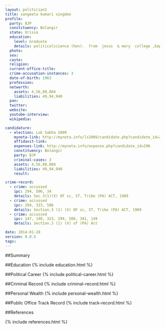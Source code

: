 ```yaml
---
layout: politician2
title: sangeeta kumari singdeo
profile: 
  party: BJP
  constituency: Bolangir
  state: Orissa
  education: 
    level: Graduate
    details: politicalscience (hon).  from  jesus  & mary  college ,bapu dham chanyakyapuri,new delhi(delhi university) in the  year  1983
  photo: 
  sex: 
  caste: 
  religion: 
  current-office-title: 
  crime-accusation-instances: 3
  date-of-birth: 1963
  profession: 
  networth: 
    assets: 4,56,88,804
    liabilities: 49,94,940
  pan: 
  twitter: 
  website: 
  youtube-interview: 
  wikipedia: 

candidature: 
  - election: Lok Sabha 2009
    myneta-link: http://myneta.info/ls2009/candidate.php?candidate_id=296
    affidavit-link: 
    expenses-link: http://myneta.info/expense.php?candidate_id=296
    constituency: Bolangir 
    party: BJP
    criminal-cases: 3
    assets: 4,56,88,804
    liabilities: 49,94,940
    result:  

crime-record: 
  - crime: accussed
    ipc: 294, 506, 34
    details: Sec.3(1)(X) OF sc, ST, Tribe (PA) ACT, 1989 
  - crime: accussed
    ipc: 294, 323, 506
    details: Section.3 (1) (X) OF sc, ST, Tribe (PA) ACT, 1989 
  - crime: accussed
    ipc: 147, 148, 323, 294, 506, 341, 149
    details: Section.3 (1) (X) of (PA) Act 

date: 2014-01-28
version: 0.0.5
tags: 
---
```

##Summary


##Education
{% include education.html %}


##Political Career
{% include political-career.html %}


##Criminal Record
{% include criminal-record.html %}


##Personal Wealth
{% include personal-wealth.html %}


##Public Office Track Record
{% include track-record.html %}


##References


{% include references.html %}